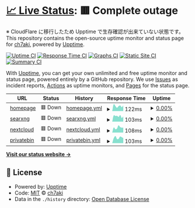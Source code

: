 # [📈 Live Status](https://ch7aki.github.io/status): <!--live status--> **🟥 Complete outage**

※ CloudFlare に移行したため Upptime で生存確認が出来ていない状態です。
This repository contains the open-source uptime monitor and status page for [ch7aki](https://ch7aki.com), powered by [Upptime](https://github.com/upptime/upptime).

[![Uptime CI](https://github.com/ch7aki/status/workflows/Uptime%20CI/badge.svg)](https://github.com/ch7aki/status/actions?query=workflow%3A%22Uptime+CI%22)
[![Response Time CI](https://github.com/ch7aki/status/workflows/Response%20Time%20CI/badge.svg)](https://github.com/ch7aki/status/actions?query=workflow%3A%22Response+Time+CI%22)
[![Graphs CI](https://github.com/ch7aki/status/workflows/Graphs%20CI/badge.svg)](https://github.com/ch7aki/status/actions?query=workflow%3A%22Graphs+CI%22)
[![Static Site CI](https://github.com/ch7aki/status/workflows/Static%20Site%20CI/badge.svg)](https://github.com/ch7aki/status/actions?query=workflow%3A%22Static+Site+CI%22)
[![Summary CI](https://github.com/ch7aki/status/workflows/Summary%20CI/badge.svg)](https://github.com/ch7aki/status/actions?query=workflow%3A%22Summary+CI%22)

With [Upptime](https://upptime.js.org), you can get your own unlimited and free uptime monitor and status page, powered entirely by a GitHub repository. We use [Issues](https://github.com/ch7aki/status/issues) as incident reports, [Actions](https://github.com/ch7aki/status/actions) as uptime monitors, and [Pages](https://ch7aki.github.io/status) for the status page.

<!--start: status pages-->
<!-- This summary is generated by Upptime (https://github.com/upptime/upptime) -->
<!-- Do not edit this manually, your changes will be overwritten -->
<!-- prettier-ignore -->
| URL | Status | History | Response Time | Uptime |
| --- | ------ | ------- | ------------- | ------ |
| <img alt="" src="https://icons.duckduckgo.com/ip3/ch7aki.com.ico" height="13"> [homepage](https://ch7aki.com) | 🟥 Down | [homepage.yml](https://github.com/ch7aki/status/commits/HEAD/history/homepage.yml) | <details><summary><img alt="Response time graph" src="./graphs/homepage/response-time-week.png" height="20"> 122ms</summary><br><a href="https://ch7aki.github.io/status/history/homepage"><img alt="Response time 605" src="https://img.shields.io/endpoint?url=https%3A%2F%2Fraw.githubusercontent.com%2Fch7aki%2Fstatus%2FHEAD%2Fapi%2Fhomepage%2Fresponse-time.json"></a><br><a href="https://ch7aki.github.io/status/history/homepage"><img alt="24-hour response time 136" src="https://img.shields.io/endpoint?url=https%3A%2F%2Fraw.githubusercontent.com%2Fch7aki%2Fstatus%2FHEAD%2Fapi%2Fhomepage%2Fresponse-time-day.json"></a><br><a href="https://ch7aki.github.io/status/history/homepage"><img alt="7-day response time 122" src="https://img.shields.io/endpoint?url=https%3A%2F%2Fraw.githubusercontent.com%2Fch7aki%2Fstatus%2FHEAD%2Fapi%2Fhomepage%2Fresponse-time-week.json"></a><br><a href="https://ch7aki.github.io/status/history/homepage"><img alt="30-day response time 154" src="https://img.shields.io/endpoint?url=https%3A%2F%2Fraw.githubusercontent.com%2Fch7aki%2Fstatus%2FHEAD%2Fapi%2Fhomepage%2Fresponse-time-month.json"></a><br><a href="https://ch7aki.github.io/status/history/homepage"><img alt="1-year response time 605" src="https://img.shields.io/endpoint?url=https%3A%2F%2Fraw.githubusercontent.com%2Fch7aki%2Fstatus%2FHEAD%2Fapi%2Fhomepage%2Fresponse-time-year.json"></a></details> | <details><summary><a href="https://ch7aki.github.io/status/history/homepage">0.00%</a></summary><a href="https://ch7aki.github.io/status/history/homepage"><img alt="All-time uptime 43.01%" src="https://img.shields.io/endpoint?url=https%3A%2F%2Fraw.githubusercontent.com%2Fch7aki%2Fstatus%2FHEAD%2Fapi%2Fhomepage%2Fuptime.json"></a><br><a href="https://ch7aki.github.io/status/history/homepage"><img alt="24-hour uptime 0.00%" src="https://img.shields.io/endpoint?url=https%3A%2F%2Fraw.githubusercontent.com%2Fch7aki%2Fstatus%2FHEAD%2Fapi%2Fhomepage%2Fuptime-day.json"></a><br><a href="https://ch7aki.github.io/status/history/homepage"><img alt="7-day uptime 0.00%" src="https://img.shields.io/endpoint?url=https%3A%2F%2Fraw.githubusercontent.com%2Fch7aki%2Fstatus%2FHEAD%2Fapi%2Fhomepage%2Fuptime-week.json"></a><br><a href="https://ch7aki.github.io/status/history/homepage"><img alt="30-day uptime 0.00%" src="https://img.shields.io/endpoint?url=https%3A%2F%2Fraw.githubusercontent.com%2Fch7aki%2Fstatus%2FHEAD%2Fapi%2Fhomepage%2Fuptime-month.json"></a><br><a href="https://ch7aki.github.io/status/history/homepage"><img alt="1-year uptime 43.01%" src="https://img.shields.io/endpoint?url=https%3A%2F%2Fraw.githubusercontent.com%2Fch7aki%2Fstatus%2FHEAD%2Fapi%2Fhomepage%2Fuptime-year.json"></a></details>
| <img alt="" src="https://icons.duckduckgo.com/ip3/search.ch7aki.com.ico" height="13"> [searxng](https://search.ch7aki.com) | 🟥 Down | [searxng.yml](https://github.com/ch7aki/status/commits/HEAD/history/searxng.yml) | <details><summary><img alt="Response time graph" src="./graphs/searxng/response-time-week.png" height="20"> 103ms</summary><br><a href="https://ch7aki.github.io/status/history/searxng"><img alt="Response time 552" src="https://img.shields.io/endpoint?url=https%3A%2F%2Fraw.githubusercontent.com%2Fch7aki%2Fstatus%2FHEAD%2Fapi%2Fsearxng%2Fresponse-time.json"></a><br><a href="https://ch7aki.github.io/status/history/searxng"><img alt="24-hour response time 98" src="https://img.shields.io/endpoint?url=https%3A%2F%2Fraw.githubusercontent.com%2Fch7aki%2Fstatus%2FHEAD%2Fapi%2Fsearxng%2Fresponse-time-day.json"></a><br><a href="https://ch7aki.github.io/status/history/searxng"><img alt="7-day response time 103" src="https://img.shields.io/endpoint?url=https%3A%2F%2Fraw.githubusercontent.com%2Fch7aki%2Fstatus%2FHEAD%2Fapi%2Fsearxng%2Fresponse-time-week.json"></a><br><a href="https://ch7aki.github.io/status/history/searxng"><img alt="30-day response time 104" src="https://img.shields.io/endpoint?url=https%3A%2F%2Fraw.githubusercontent.com%2Fch7aki%2Fstatus%2FHEAD%2Fapi%2Fsearxng%2Fresponse-time-month.json"></a><br><a href="https://ch7aki.github.io/status/history/searxng"><img alt="1-year response time 552" src="https://img.shields.io/endpoint?url=https%3A%2F%2Fraw.githubusercontent.com%2Fch7aki%2Fstatus%2FHEAD%2Fapi%2Fsearxng%2Fresponse-time-year.json"></a></details> | <details><summary><a href="https://ch7aki.github.io/status/history/searxng">0.00%</a></summary><a href="https://ch7aki.github.io/status/history/searxng"><img alt="All-time uptime 43.00%" src="https://img.shields.io/endpoint?url=https%3A%2F%2Fraw.githubusercontent.com%2Fch7aki%2Fstatus%2FHEAD%2Fapi%2Fsearxng%2Fuptime.json"></a><br><a href="https://ch7aki.github.io/status/history/searxng"><img alt="24-hour uptime 0.00%" src="https://img.shields.io/endpoint?url=https%3A%2F%2Fraw.githubusercontent.com%2Fch7aki%2Fstatus%2FHEAD%2Fapi%2Fsearxng%2Fuptime-day.json"></a><br><a href="https://ch7aki.github.io/status/history/searxng"><img alt="7-day uptime 0.00%" src="https://img.shields.io/endpoint?url=https%3A%2F%2Fraw.githubusercontent.com%2Fch7aki%2Fstatus%2FHEAD%2Fapi%2Fsearxng%2Fuptime-week.json"></a><br><a href="https://ch7aki.github.io/status/history/searxng"><img alt="30-day uptime 0.00%" src="https://img.shields.io/endpoint?url=https%3A%2F%2Fraw.githubusercontent.com%2Fch7aki%2Fstatus%2FHEAD%2Fapi%2Fsearxng%2Fuptime-month.json"></a><br><a href="https://ch7aki.github.io/status/history/searxng"><img alt="1-year uptime 43.00%" src="https://img.shields.io/endpoint?url=https%3A%2F%2Fraw.githubusercontent.com%2Fch7aki%2Fstatus%2FHEAD%2Fapi%2Fsearxng%2Fuptime-year.json"></a></details>
| <img alt="" src="https://icons.duckduckgo.com/ip3/cloud.ch7aki.com.ico" height="13"> [nextcloud](https://cloud.ch7aki.com) | 🟥 Down | [nextcloud.yml](https://github.com/ch7aki/status/commits/HEAD/history/nextcloud.yml) | <details><summary><img alt="Response time graph" src="./graphs/nextcloud/response-time-week.png" height="20"> 108ms</summary><br><a href="https://ch7aki.github.io/status/history/nextcloud"><img alt="Response time 844" src="https://img.shields.io/endpoint?url=https%3A%2F%2Fraw.githubusercontent.com%2Fch7aki%2Fstatus%2FHEAD%2Fapi%2Fnextcloud%2Fresponse-time.json"></a><br><a href="https://ch7aki.github.io/status/history/nextcloud"><img alt="24-hour response time 106" src="https://img.shields.io/endpoint?url=https%3A%2F%2Fraw.githubusercontent.com%2Fch7aki%2Fstatus%2FHEAD%2Fapi%2Fnextcloud%2Fresponse-time-day.json"></a><br><a href="https://ch7aki.github.io/status/history/nextcloud"><img alt="7-day response time 108" src="https://img.shields.io/endpoint?url=https%3A%2F%2Fraw.githubusercontent.com%2Fch7aki%2Fstatus%2FHEAD%2Fapi%2Fnextcloud%2Fresponse-time-week.json"></a><br><a href="https://ch7aki.github.io/status/history/nextcloud"><img alt="30-day response time 100" src="https://img.shields.io/endpoint?url=https%3A%2F%2Fraw.githubusercontent.com%2Fch7aki%2Fstatus%2FHEAD%2Fapi%2Fnextcloud%2Fresponse-time-month.json"></a><br><a href="https://ch7aki.github.io/status/history/nextcloud"><img alt="1-year response time 844" src="https://img.shields.io/endpoint?url=https%3A%2F%2Fraw.githubusercontent.com%2Fch7aki%2Fstatus%2FHEAD%2Fapi%2Fnextcloud%2Fresponse-time-year.json"></a></details> | <details><summary><a href="https://ch7aki.github.io/status/history/nextcloud">0.00%</a></summary><a href="https://ch7aki.github.io/status/history/nextcloud"><img alt="All-time uptime 43.01%" src="https://img.shields.io/endpoint?url=https%3A%2F%2Fraw.githubusercontent.com%2Fch7aki%2Fstatus%2FHEAD%2Fapi%2Fnextcloud%2Fuptime.json"></a><br><a href="https://ch7aki.github.io/status/history/nextcloud"><img alt="24-hour uptime 0.00%" src="https://img.shields.io/endpoint?url=https%3A%2F%2Fraw.githubusercontent.com%2Fch7aki%2Fstatus%2FHEAD%2Fapi%2Fnextcloud%2Fuptime-day.json"></a><br><a href="https://ch7aki.github.io/status/history/nextcloud"><img alt="7-day uptime 0.00%" src="https://img.shields.io/endpoint?url=https%3A%2F%2Fraw.githubusercontent.com%2Fch7aki%2Fstatus%2FHEAD%2Fapi%2Fnextcloud%2Fuptime-week.json"></a><br><a href="https://ch7aki.github.io/status/history/nextcloud"><img alt="30-day uptime 0.00%" src="https://img.shields.io/endpoint?url=https%3A%2F%2Fraw.githubusercontent.com%2Fch7aki%2Fstatus%2FHEAD%2Fapi%2Fnextcloud%2Fuptime-month.json"></a><br><a href="https://ch7aki.github.io/status/history/nextcloud"><img alt="1-year uptime 43.01%" src="https://img.shields.io/endpoint?url=https%3A%2F%2Fraw.githubusercontent.com%2Fch7aki%2Fstatus%2FHEAD%2Fapi%2Fnextcloud%2Fuptime-year.json"></a></details>
| <img alt="" src="https://icons.duckduckgo.com/ip3/paste.ch7aki.com.ico" height="13"> [privatebin](https://paste.ch7aki.com) | 🟥 Down | [privatebin.yml](https://github.com/ch7aki/status/commits/HEAD/history/privatebin.yml) | <details><summary><img alt="Response time graph" src="./graphs/privatebin/response-time-week.png" height="20"> 103ms</summary><br><a href="https://ch7aki.github.io/status/history/privatebin"><img alt="Response time 511" src="https://img.shields.io/endpoint?url=https%3A%2F%2Fraw.githubusercontent.com%2Fch7aki%2Fstatus%2FHEAD%2Fapi%2Fprivatebin%2Fresponse-time.json"></a><br><a href="https://ch7aki.github.io/status/history/privatebin"><img alt="24-hour response time 96" src="https://img.shields.io/endpoint?url=https%3A%2F%2Fraw.githubusercontent.com%2Fch7aki%2Fstatus%2FHEAD%2Fapi%2Fprivatebin%2Fresponse-time-day.json"></a><br><a href="https://ch7aki.github.io/status/history/privatebin"><img alt="7-day response time 103" src="https://img.shields.io/endpoint?url=https%3A%2F%2Fraw.githubusercontent.com%2Fch7aki%2Fstatus%2FHEAD%2Fapi%2Fprivatebin%2Fresponse-time-week.json"></a><br><a href="https://ch7aki.github.io/status/history/privatebin"><img alt="30-day response time 101" src="https://img.shields.io/endpoint?url=https%3A%2F%2Fraw.githubusercontent.com%2Fch7aki%2Fstatus%2FHEAD%2Fapi%2Fprivatebin%2Fresponse-time-month.json"></a><br><a href="https://ch7aki.github.io/status/history/privatebin"><img alt="1-year response time 511" src="https://img.shields.io/endpoint?url=https%3A%2F%2Fraw.githubusercontent.com%2Fch7aki%2Fstatus%2FHEAD%2Fapi%2Fprivatebin%2Fresponse-time-year.json"></a></details> | <details><summary><a href="https://ch7aki.github.io/status/history/privatebin">0.00%</a></summary><a href="https://ch7aki.github.io/status/history/privatebin"><img alt="All-time uptime 40.21%" src="https://img.shields.io/endpoint?url=https%3A%2F%2Fraw.githubusercontent.com%2Fch7aki%2Fstatus%2FHEAD%2Fapi%2Fprivatebin%2Fuptime.json"></a><br><a href="https://ch7aki.github.io/status/history/privatebin"><img alt="24-hour uptime 0.00%" src="https://img.shields.io/endpoint?url=https%3A%2F%2Fraw.githubusercontent.com%2Fch7aki%2Fstatus%2FHEAD%2Fapi%2Fprivatebin%2Fuptime-day.json"></a><br><a href="https://ch7aki.github.io/status/history/privatebin"><img alt="7-day uptime 0.00%" src="https://img.shields.io/endpoint?url=https%3A%2F%2Fraw.githubusercontent.com%2Fch7aki%2Fstatus%2FHEAD%2Fapi%2Fprivatebin%2Fuptime-week.json"></a><br><a href="https://ch7aki.github.io/status/history/privatebin"><img alt="30-day uptime 0.00%" src="https://img.shields.io/endpoint?url=https%3A%2F%2Fraw.githubusercontent.com%2Fch7aki%2Fstatus%2FHEAD%2Fapi%2Fprivatebin%2Fuptime-month.json"></a><br><a href="https://ch7aki.github.io/status/history/privatebin"><img alt="1-year uptime 40.21%" src="https://img.shields.io/endpoint?url=https%3A%2F%2Fraw.githubusercontent.com%2Fch7aki%2Fstatus%2FHEAD%2Fapi%2Fprivatebin%2Fuptime-year.json"></a></details>

<!--end: status pages-->

[**Visit our status website →**](https://ch7aki.github.io/status)

## 📄 License

- Powered by: [Upptime](https://github.com/upptime/upptime)
- Code: [MIT](./LICENSE) © [ch7aki](https://ch7aki.com)
- Data in the `./history` directory: [Open Database License](https://opendatacommons.org/licenses/odbl/1-0/)
